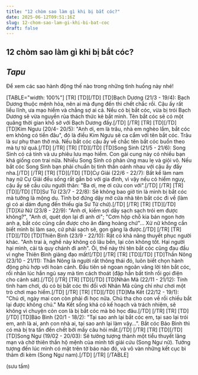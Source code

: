 ```yaml
---
title: "12 chòm sao làm gì khi bị bắt cóc?"
date: 2025-06-12T09:51:16Z
slug: 12-chom-sao-lam-gi-khi-bi-bat-coc
draft: false
---
```


## 12 chòm sao làm gì khi bị bắt cóc?

## _Tapu_

Để xem các sao hành động thế nào trong những tình huống này nhé!

[TABLE="width: 100%"]
[TR]
[TD][/TD]
[TD]Bạch Dương (21/3 - 19/4):
Bạch Dương thuộc mệnh hỏa, nên ai mà đụng đến thì chết chắc rồi. Cậu ấy rất liều lĩnh, ưa mạo hiểm và chẳng sợ ai cả. Nếu có bị bắt cóc, vừa bị trói Bạch Dương sẽ vừa nguyền rủa thách thức kẻ bắt mình. Tên bắt cóc sẽ có một quãng thời gian khổ sở với Bạch Dương đấy.[/TD]
[/TR]
[TR]
[TD][/TD]
[TD]Kim Ngưu (20/4- 20/5):
"Anh ơi, em là trâu, nhà em nghèo lắm, bắt cóc em không có tiền đâu", đó là điều Kim Ngưu sẽ ca cẩm với tên bắt cóc. Trâu là sư phụ than thở mà. Nếu bắt cóc cậu ấy về chắc tên bắt cóc buồn theo mà tự tử quá.[/TD]
[/TR]
[TR]
[TD][/TD]
[TD]Song Sinh (21/5 - 21/6):
Song Sinh có cá tính và ưu phiêu lưu mạo hiểm. Con gái cung này có nhiều bạn khá giống con trai nữa. Nhiều Song Sinh có phản ứng mau lẹ và giỏi võ. Nếu bắt cóc Song Sinh bạn phải chuẩn bị tinh thần oánh nhau với cậu ấy đấy nha.[/TD]
[/TR]
[TR]
[TD][/TD]
[TD]Cự Giải (22/6 - 22/7):
Bất kể làm nam hay nữ Cự Giải đều sống rất gắn bó với gia đình, vì vậy nếu có hiểm nguy, cậu ấy sẽ cầu cứu người thân: "Ba ơi, mẹ ơi cứu con với".[/TD]
[/TR]
[TR]
[TD][/TD]
[TD]Sư Tử (23/7 - 22/8):
Sẽ không bao giờ tin là mình bị bắt cóc mà tưởng là mộng du. Tỉnh bơ đứng dậy mở cửa nhà tên bắt cóc đi về (làm gì có ai dám đụng đến thiếu gia Sư Tử chứ).[/TD]
[/TR]
[TR]
[TD][/TD]
[TD]Xử Nữ (23/8 - 22/9):
"Anh ơi, kiếm sợi dây sạch sạch trói em được không?", "Anh ơi, quét dọn lại đi anh ơi"; "Cơm hộp chỗ kia bán ngon hơn anh ạ, bắt cóc cũng cần được cho ăn đàng hoàng chứ"... Xử nữ không cần biết mình bị làm sao, cứ phải sạch sẽ, gọn gàng là được.[/TD]
[/TR]
[TR]
[TD][/TD]
[TD]Thiên Bình (23/9 - 22/10):
Rất có khả năng thuyết phục người khác. "Anh trai à, nghề này không có lâu bền, lại còn không tốt. Hại người hại mình, cải tà quy chánh đi anh". Ôi, thế này thì tên bắt cóc cũng đau đầu vì nghe Thiên Bình giảng đạo mất![/TD]
[/TR]
[TR]
[TD][/TD]
[TD]Thần Nông (23/10 - 21/11):
Thần Nông là người rất thông thái đó, luôn biết chọn hành động phù hợp với hoàn cảnh. Đầu tiên sẽ ngoan ngoãn vâng lời tên bắt cóc, rồi nhân lúc hắn ngủ say mà tìm cách thoát (đập hắn bất tỉnh rồi gọi điện cho cảnh sát).[/TD]
[/TR]
[TR]
[TD][/TD]
[TD]Nhân Mã (22/11 - 21/12):
Tính tình ham chơi, dù có bị bắt cóc thì đối với Nhân Mã cũng chỉ như chơi một trò chơi mạo hiểm.[/TD]
[/TR]
[TR]
[TD][/TD]
[TD]Ma Kết (22/12 - 19/1):
"Chú ơi, ngày mai con còn phải đi học nữa. Chú tha cho con về rồi chiều bắt lại được không chú." Ma Kết sống khá có kế hoạch và trách nhiệm, sẽ không vì chuyện cỏn con là bị bắt cóc mà bỏ học đâu.[/TD]
[/TR]
[TR]
[TD][/TD]
[TD]Bảo Bình (20/1 - 18/2):
"Tại sao anh lại bắt cóc em, tại sao lại trói em, anh là ai, anh con nhà ai, tại sao anh lại làm vậy...". Bắt cóc Bảo Bình thì có mà bị tra tấn đến chết bởi mấy câu hỏi mất.[/TD]
[/TR]
[TR]
[TD][/TD]
[TD]Song Ngư (19/02 - 20/03):
Sẽ tưởng tượng thành một tiểu thuyết lãng mạn và chờ thiên thần hộ mệnh của mình tới giải cứu (Song Ngư nữ). Tưởng tượng đến lúc mình có mặt trên tờ báo nào đó, và vô vàn những kết cục bi thảm đi kèm (Song Ngư nam).[/TD]
[/TR]
[/TABLE]

(sưu tầm)